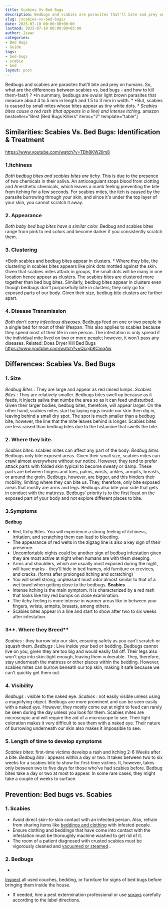 ```yaml
---
title: Scabies Vs Bed Bugs
description: Bedbugs and scabies are parasites that'll bite and prey on humans. So, what are the differences between scabies vs. bed bugs - and how to kill them-fast ? In...
slug: /scabies-vs-bed-bugs/
date: 2025-07-10 00:00:00+00:00
lastmod: 2025-07-10 00:00:00+03:00
author: Isaac
categories:
- Bed Bugs
- Guide
tags:
- bed-bugs
- scabie
- bed
layout: post
---
```

Bedbugs and scabies are parasites that'll bite and prey on humans. So, what are the differences between scabies vs. bed bugs - and
how to kill them-fast/)
?
*In summary, bedbugs are ovular light brown parasites that measure about 4 to 5 mm in length and 1.5 to 3 mm in width. *
*But, scabies is caused by small mites whose bites appear as tiny white dots. *
*Scabies bites cause a red rash (that appears in a line) and Intense itching.*
amazon bestseller="Best [Bed Bugs Killers" items="2" template="table"]
## **Similarities: Scabies Vs. Bed Bugs: Identification & Treatment**
https://www.youtube.com/watch?v=TBh8KW2lIm8
### **1.Itchiness**
*Both bedbug bites and scabies bites are itchy.*
This is due to the presence of two chemicals in their saliva. An anticoagulant stops blood from clotting and Anesthetic chemicals, which leaves a numb feeling preventing the bite from itching for a few seconds.
For scabies mites, the itch is caused by the parasite burrowing through your skin, and since it's under the top layer of your skin, you cannot scratch it away.
### **2. Appearance**
*Both baby bed bug bites have a similar color.*
Bedbug and scabies bites range from pink to red colors and become darker if you consistently scratch them.
### **3. Clustering**
*Both scabies and bedbug bites appear in clusters. *
Where they bite, the clustering in scabies bites appears like pink dots mottled against the skin. Given that scabies mites attack in groups, the small dots will be many in one location hence appear as clusters. The scabies
bites are clustered more together than bed bug
bites.
Similarly, bedbug bites appear in clusters even though bedbugs don't purposefully bite in clusters; they only go for exposed parts of our body. Given their size, bedbug bite clusters are further apart.
### **4. Disease Transmission**
*Both don't carry infectious diseases.*
Bedbugs feed on one or two people in a single bed for most of their lifespan. This also applies to scabies because they spend most of their life in one person.
The infestation is only spread if the individual mite lived on two or more people; however, it won't pass any diseases.
Related:
Does Dryer Kill Bed Bugs
https://www.youtube.com/watch?v=QcpjbKCmqAw
## **Differences: Scabies Vs. Bed Bugs**
### **1. Size**
*Bedbug Bites*
: They are large and appear as red raised lumps.
*Scabies Bites*
: They are relatively smaller.
Bedbugs bites swell up because as it feeds, it injects saliva that numbs the area so as it can feed undisturbed.
Given their larger bodies, bedbug bites, therefore, will appear larger. On the other hand, scabies mites start by laying eggs inside our skin then dig in, leaving behind a small dry spot.
The spot is much smaller than a bedbug bite; however, the line that the mite leaves behind is longer. Scabies bites are less raised than bedbug bites due to the histamine that swells the bite.
### **2. Where they bite.**
*Scabies bites:*
scabies mites can affect any part of the body.
*Bedbug bites:*
Bedbugs only bite exposed areas.
Given their small size, scabies mites can crawl almost everywhere without our notice. However, they tend to prefer attack parts with folded skin typical to become sweaty or damp.
These parts are between fingers and toes, palms, wrists, ankles, armpits, breasts, or around the groin.
Bedbugs, however, are bigger, and this hinders their mobility, limiting where they can bite us. They, therefore, only bite exposed areas that mostly are arms and legs.
Bedbugs also bite your side that gets in conduct with the mattress. Bedbugs' priority is to the first feast on the exposed part of your body and not explore different places to bite.
### 3.**Symptoms**
**Bedbug**
- Red, Itchy Bites. You will experience a strong feeling of itchiness, irritation, and scratching them can lead to bleeding.
- The appearance of red welts in the zigzag line is also a key sign of their presence.
- Uncomfortable nights could be another sign of bedbug infestation given they are most active at night when humans are with them sleeping.
- Arms and shoulders, which are usually most exposed during the night, will have marks - they'll hide in bed frames, old furniture or crevices, and cracks. (forms after prolonged itching and scratching)
- You will smell strong; unpleasant must odor almost similar to that of a wet towel when getting close to the bedbugs.
**Scabies**
- Intense itching is the main symptom. It is characterized by a red rash that looks like tiny red bumps on close examination.
- The itchy feeling is more intense in warmer areas like in between your fingers, wrists, armpits, breasts, among others.
- Scabies bites appear in a line and start to show after two to six weeks after infestation.
### 3**. Where they Breed**
*Scabies*
: they burrow into our skin, ensuring safety as you can't scratch or squash them.
*Bedbugs*
:
Live inside your bed
or bedding.
Bedbugs cannot live on you, given they are too big and would easily fall off. Their legs also won't grip into skin-tight enough, leaving them vulnerable.
They, therefore, stay underneath the mattress or other places within the bedding. However, scabies mites can burrow beneath our top skin, making it safe because we can't quickly get them out.
### **4. Visibility**
*Bedbugs*
: visible to the naked eye.
*Scabies*
: not easily visible unless using a magnifying object.
Bedbugs are more prominent and can be seen easily with a naked eye. However, they mostly come out at night to feed can rarely be seen during the day unless you look for them.
Scabies mites are microscopic and will require the aid of a microscope to see. Their light coloration makes it very difficult to see them with a naked eye. Their nature of burrowing underneath our skin also makes it impossible to see.
### **5. Length of time to develop symptoms**
*Scabies bites:*
first-time victims develop a rash and itching 2-6 Weeks after a bite.
*Bedbug bite*
: appears within a day or two.
It takes between two to six weeks for a scabies bite to show for first-time victims. It, however, takes only between two to five days for those who've had scabies before.
Bedbug bites take a day or two at most to appear. In some rare cases, they might take a couple of weeks to surface.
## **Prevention: Bed bugs vs. Scabies**
### **1. Scabies**
- Avoid direct skin-to-skin contact with an infected person. Also, refrain from sharing items like
[beddings and clothing](https://pestpolicy.com/can-bed-bugs-bite-through-clothing/)
with infested people.
- Ensure clothing and beddings that have come into contact with the infestation must be thoroughly machine washed to get rid of it.
- The room of a patient diagnosed with crusted scabies must be vigorously cleaned and
[vacuumed or steamed](https://pestpolicy.com/best-bed-bug-steamer/)
.
### **2. Bedbugs**
-
[Inspect](https://www.epa.gov/bedbugs/do-it-yourself-bed-bug-control)
all used couches, bedding, or furniture for signs of bed bugs before bringing them inside the house.
- If needed, hire a pest extermination professional or use
[sprays](https://pestpolicy.com/best-bed-bug-spray/)
carefully according to the label directions.